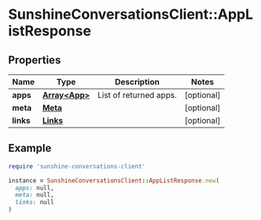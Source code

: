 # SunshineConversationsClient::AppListResponse

## Properties

| Name | Type | Description | Notes |
| ---- | ---- | ----------- | ----- |
| **apps** | [**Array&lt;App&gt;**](App.md) | List of returned apps. | [optional] |
| **meta** | [**Meta**](Meta.md) |  | [optional] |
| **links** | [**Links**](Links.md) |  | [optional] |

## Example

```ruby
require 'sunshine-conversations-client'

instance = SunshineConversationsClient::AppListResponse.new(
  apps: null,
  meta: null,
  links: null
)
```


